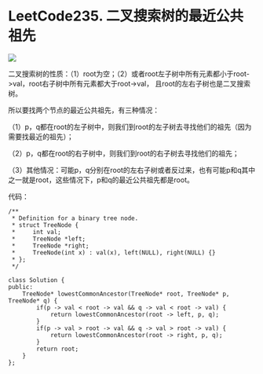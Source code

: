 # LeetCode235. 二叉搜索树的最近公共祖先

![](https://img2020.cnblogs.com/blog/2078361/202008/2078361-20200821101419157-166949396.png)

二叉搜索树的性质：（1）root为空；（2）或者root左子树中所有元素都小于root->val，root右子树中所有元素都大于root->val，
且root的左右子树也是二叉搜索树。

所以要找两个节点的最近公共祖先，有三种情况：

（1）p，q都在root的左子树中，则我们到root的左子树去寻找他们的祖先（因为需要找最近的祖先）；

（2）p，q都在root的右子树中，则我们到root的右子树去寻找他们的祖先；

（3）其他情况：可能p，q分别在root的左右子树或者反过来，也有可能p和q其中之一就是root，这些情况下，p和q的最近公共祖先都是root。

代码：

```
/**
 * Definition for a binary tree node.
 * struct TreeNode {
 *     int val;
 *     TreeNode *left;
 *     TreeNode *right;
 *     TreeNode(int x) : val(x), left(NULL), right(NULL) {}
 * };
 */

class Solution {
public:
    TreeNode* lowestCommonAncestor(TreeNode* root, TreeNode* p, TreeNode* q) {
        if(p -> val < root -> val && q -> val < root -> val) {
            return lowestCommonAncestor(root -> left, p, q);
        }
        if(p -> val > root -> val && q -> val > root -> val) {
            return lowestCommonAncestor(root -> right, p, q);
        }
        return root;
    }
};
```